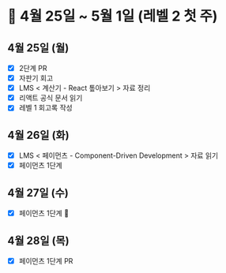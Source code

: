 # 🐯 4월 25일 ~ 5월 1일 (레벨 2 첫 주)

## 4월 25일 (월)

- [x] 2단계 PR
- [x] 자판기 회고
- [x] LMS < 계산기 - React 톺아보기 > 자료 정리
- [x] 리액트 공식 문서 읽기
- [x] 레벨 1 회고록 작성

## 4월 26일 (화)

- [x] LMS < 페이먼츠 - Component-Driven Development > 자료 읽기
- [x] 페이먼츠 1단계

## 4월 27일 (수)

- [x] 페이먼츠 1단계 🦖

## 4월 28일 (목)

- [x] 페이먼츠 1단계 PR
